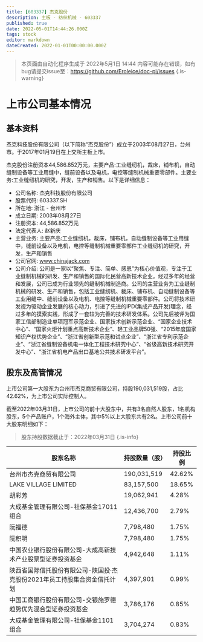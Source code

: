 ```yaml
---
title: [603337] 杰克股份
description: 主板 - 纺织机械 - 603337
published: true
date: 2022-05-01T14:44:26.000Z
tags: stock
editor: markdown
dateCreated: 2022-01-01T00:00:00.000Z
---
```


> 本页面由自动化程序生成于 2022年5月1日 14:44
> 内容可能存在错误，如有bug请提交issue至：https://github.com/Eroleice/doc-pi/issues
{.is-warning}

# 上市公司基本情况

## 基本资料

杰克科技股份有限公司（以下简称“杰克股份”）成立于2003年08月27日，台州市。于2017年01月19日在上交所主板上市。

杰克股份注册资本44,586.852万元，主要产品:工业缝纫机，裁床，铺布机，自动缝制设备等工业用缝中，缝前设备以及电机，电控等缝制机械重要零部件。主要业务:工业缝纫机的研究，开发，生产和销售。以下是详细信息：

- 公司名称: 杰克科技股份有限公司
- 股票代码: 603337.SH
- 所在地: 浙江 - 台州市
- 成立日期: 2003年08月27日
- 注册资本: 44,586.852万元
- 法定代表人: 赵新庆
- 主营业务: 主要产品:工业缝纫机，裁床，铺布机，自动缝制设备等工业用缝中，缝前设备以及电机，电控等缝制机械重要零部件工业缝纫机的研究，开发，生产和销售
- 公司官网: www.chinajack.com
- 公司介绍: 公司是一家以“聚焦、专注、简单、感恩”为核心价值观，专注于工业缝制机械的研发、生产和销售的国际化民营高新技术企业。经过多年的经营和发展，公司已成为行业领先的缝制机械制造商。公司的主营业务为工业缝制机械的研发、生产和销售，包括工业缝纫机、裁床、铺布机、自动缝制设备等工业用缝中、缝前设备以及电机、电控等缝制机械重要零部件。公司将技术研发视为驱动企业发展的核心动力，引进了先进的IPD(集成产品开发)理念，经过多年的摸索实践，形成了一套较为完善的技术研发体系。公司先后被评为国家工信部制造业单项冠军示范企业、国家技术创新示范企业、“国家企业技术中心”、“国家火炬计划重点高新技术企业”、轻工业品牌50强、“2015年度国家知识产权优势企业”、“浙江省创新型示范和试点企业”、“浙江省专利示范企业”、“浙江省缝制设备机电一体化工程技术研究中心”、“省级高新技术研究开发中心”、“浙江省机电产品出口基地公共技术研发平台”。


## 股东及高管情况

上市公司第一大股东为台州市杰克商贸有限公司，持股190,031,519股，占比42.62%，为上市公司实际控制人。

截至2022年03月31日，上市公司的前十大股东中，共有3名自然人股东，1名机构股东，5个产品账户，1个海外主体，其中5%以上大股东共有2名。上市公司前十大股东明细如下：

> 股东持股数据截止于：2022年03月31日
{.is-info}

| 股东名称 | 持股数量（股） | 持股比例 |
| --- | --- | --- |
| 台州市杰克商贸有限公司 | 190,031,519 | 42.62% |
| LAKE VILLAGE LIMITED | 83,157,500 | 18.65% |
| 胡彩芳 | 19,062,941 | 4.28% |
| 大成基金管理有限公司-社保基金17011组合 | 12,436,700 | 2.79% |
| 阮福德 | 7,798,480 | 1.75% |
| 阮积明 | 7,798,480 | 1.75% |
| 中国农业银行股份有限公司-大成高新技术产业股票型证券投资基金 | 4,942,648 | 1.11% |
| 陕西省国际信托股份有限公司-陕国投·杰克股份2021年员工持股集合资金信托计划 | 4,397,901 | 0.99% |
| 中国工商银行股份有限公司-交银施罗德趋势优先混合型证券投资基金 | 3,786,176 | 0.85% |
| 大成基金管理有限公司-社保基金1101组合 | 3,704,274 | 0.83% |




